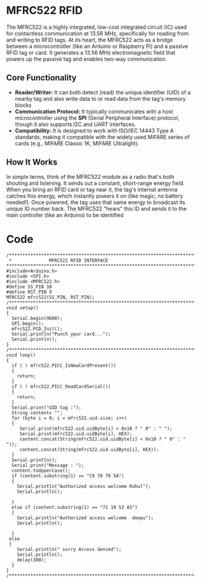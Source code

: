 # MFRC522 RFID 

The MFRC522 is a highly integrated, low-cost integrated circuit (IC) used for contactless communication at 13.56 MHz, specifically for reading from and writing to RFID tags.
At its heart, the MFRC522 acts as a bridge between a microcontroller (like an Arduino or Raspberry Pi) and a passive RFID tag or card. It generates a 13.56 MHz electromagnetic field that powers up the passive tag and enables two-way communication.
## Core Functionality

- **Reader/Writer:** It can both detect (read) the unique identifier (UID) of a nearby tag and also write data to or read data from the tag's memory blocks
- **Communication Protocol:** It typically communicates with a host microcontroller using the **SPI** (Serial Peripheral Interface) protocol, though it also supports I2C and UART interfaces.
- **Compatibility:** It is designed to work with ISO/IEC 14443 Type A standards, making it compatible with the widely used MIFARE series of cards (e.g., MIFARE Classic 1K, MIFARE Ultralight).

## How It Works

In simple terms, think of the MFRC522 module as a radio that's both shouting and listening. It sends out a constant, short-range energy field. When you bring an RFID card or tag near it, the tag's internal antenna catches this energy, which instantly powers it on (like magic, no battery needed!). Once powered, the tag uses that same energy to broadcast its unique ID number back. The MFRC522 "hears" this ID and sends it to the main controller (like an Arduino) to be identified 





# Code

    /***********************************************************************************************
     *              MFRC522 RFID INTERFACE
    ***********************************************************************************************/
    #include<Arduino.h>
    #include <SPI.h>
    #include <MFRC522.h>
    #define SS_PIN 10
    #define RST_PIN 9
    MFRC522 mfrc522(SS_PIN, RST_PIN); 
    /**********************************************************************************************/
    void setup() 
    {
      Serial.begin(9600);                     
      SPI.begin();                             
      mfrc522.PCD_Init();                    
      Serial.println("Punch ypur card...");
      Serial.println();
    }
    /**********************************************************************************************/
    void loop() 
    {
      if ( ! mfrc522.PICC_IsNewCardPresent()) 
      {
        return;
      }                                      
      if ( ! mfrc522.PICC_ReadCardSerial()) 
      {
        return;
      }
      Serial.print("UID tag :");
      String content= "";
      for (byte i = 0; i < mfrc522.uid.size; i++) 
      {
         Serial.print(mfrc522.uid.uidByte[i] < 0x10 ? " 0" : " ");
         Serial.print(mfrc522.uid.uidByte[i], HEX);
         content.concat(String(mfrc522.uid.uidByte[i] < 0x10 ? " 0" : " "));
         content.concat(String(mfrc522.uid.uidByte[i], HEX));
      }
      Serial.println();
      Serial.print("Message : ");
      content.toUpperCase();
      if (content.substring(1) == "C9 78 79 5A") 
      {
        Serial.println("Authorized access welcome Rahul");
        Serial.println();
        
      }
      else if (content.substring(1) == "71 19 53 A3")
      {
        Serial.println("Authorized access welcome  deepu");
        Serial.println();
        
      } 
     else  
     {
        Serial.println(" sorry Access denied");
        Serial.println();
        delay(300);    
      }  
    } 
    /**********************************************************************************************/
